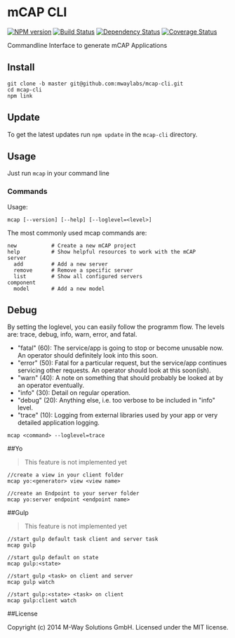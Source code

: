 # mCAP CLI
[![NPM version][npm-image]][npm-url] [![Build Status][travis-image]][travis-url] [![Dependency Status][daviddm-url]][daviddm-image] [![Coverage Status][coveralls-image]][coveralls-url]

Commandline Interface to generate mCAP Applications



## Install

```
git clone -b master git@github.com:mwaylabs/mcap-cli.git
cd mcap-cli
npm link
```

## Update

To get the latest updates run `npm update` in the `mcap-cli` directory.



## Usage

Just run `mcap` in your command line



### Commands

Usage:
```
mcap [--version] [--help] [--loglevel=<level>]
```

The most commonly used mcap commands are:
```
new           # Create a new mCAP project
help          # Show helpful resources to work with the mCAP
server
  add         # Add a new server
  remove      # Remove a specific server
  list        # Show all configured servers
component
  model       # Add a new model
```



## Debug

By setting the loglevel, you can easily follow the programm flow. The levels are: trace, debug, info, warn, error, and fatal.

- "fatal" (60): The service/app is going to stop or become unusable now. An operator should definitely look into this soon.
- "error" (50): Fatal for a particular request, but the service/app continues servicing other requests. An operator should look at this soon(ish).
- "warn" (40): A note on something that should probably be looked at by an operator eventually.
- "info" (30): Detail on regular operation.
- "debug" (20): Anything else, i.e. too verbose to be included in "info" level.
- "trace" (10): Logging from external libraries used by your app or very detailed application logging.

```
mcap <command> --loglevel=trace
```



##Yo

> This feature is not implemented yet

````
//create a view in your client folder
mcap yo:<generator> view <view name>

//create an Endpoint to your server folder
mcap yo:server endpoint <endpoint name>
````



##Gulp

> This feature is not implemented yet

````
//start gulp default task client and server task
mcap gulp

//start gulp default on state
mcap gulp:<state>

//start gulp <task> on client and server
mcap gulp watch

//start gulp:<state> <task> on client
mcap gulp:client watch

````



##License

Copyright (c) 2014 M-Way Solutions GmbH. Licensed under the MIT license.



[npm-url]: https://npmjs.org/package/mcap-cli
[npm-image]: https://badge.fury.io/js/mcap-cli.svg
[travis-url]: https://travis-ci.org/mwaylabs/mcap-cli
[travis-image]: https://travis-ci.org/mwaylabs/mcap-cli.svg?branch=master
[daviddm-url]: https://david-dm.org/mwaylabs/mcap-cli.svg?theme=shields.io
[daviddm-image]: https://david-dm.org/mwaylabs/mcap-cli
[coveralls-url]: https://coveralls.io/r/mwaylabs/mcap-cli
[coveralls-image]: https://coveralls.io/repos/mwaylabs/mcap-cli/badge.png
